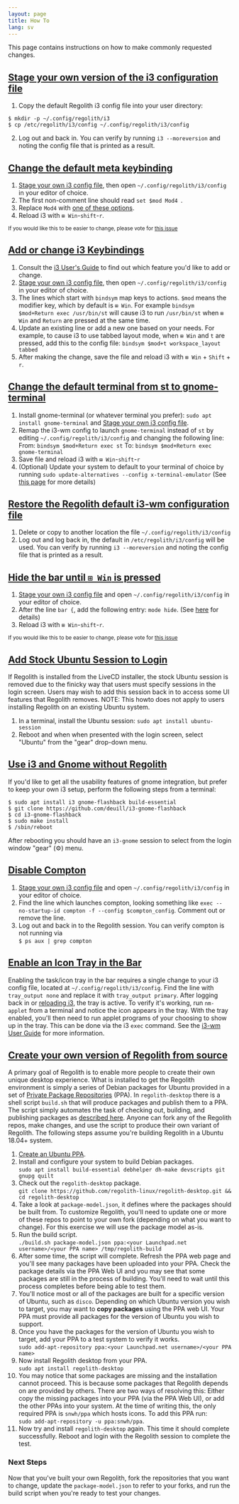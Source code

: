 ```yaml
---
layout: page
title: How To
lang: sv
---
```


This page contains instructions on how to make commonly requested changes.

## [Stage your own version of the i3 configuration file](#user-i3-config)
1. Copy the default Regolith i3 config file into your user directory:
```
$ mkdir -p ~/.config/regolith/i3
$ cp /etc/regolith/i3/config ~/.config/regolith/i3/config
```
2. Log out and back in. You can verify by running `i3 --moreversion` and noting the config file that is printed as a result.

## [Change the default meta keybinding](#key-binding)

1. [Stage your own i3 config file](#user-i3-config), then open `~/.config/regolith/i3/config` in your editor of choice.
2. The first non-comment line should read `set $mod Mod4
`.
3. Replace `Mod4` with [one of these options](https://i3wm.org/docs/userguide.html#keybindings).
4. Reload i3 with `⊞ Win`-`shift`-`r`.

<sub>If you would like this to be easier to change, please vote for [this issue](https://github.com/regolith-linux/regolith-desktop/issues/16)</sub>

## [Add or change i3 Keybindings](#change-keybinging)
1. Consult the [i3 User's Guide](https://i3wm.org/docs/userguide.html) to find out which feature you'd like to add or change.
2. [Stage your own i3 config file](#user-i3-config), then open `~/.config/regolith/i3/config` in your editor of choice.
3. The lines which start with `bindsym` map keys to actions.  `$mod` means the modifier key, which by default is `⊞ Win`.  For example `bindsym $mod+Return exec /usr/bin/st` will cause i3 to run `/usr/bin/st` when `⊞ Win` and `Return` are pressed at the same time.
4. Update an existing line or add a new one based on your needs.  For example, to cause i3 to use tabbed layout mode, when `⊞ Win` and `t` are pressed, add this to the config file: `bindsym $mod+t workspace_layout tabbed`
5. After making the change, save the file and reload i3 with `⊞ Win` + `Shift` + `r`.

## [Change the default terminal from st to gnome-terminal](#default-term)

1. Install gnome-terminal (or whatever terminal you prefer): `sudo apt install gnome-terminal` and [Stage your own i3 config file](#user-i3-config).
2. Remap the i3-wm config to launch `gnome-terminal` instead of `st` by editing `~/.config/regolith/i3/config` and changing the following line:
From: `bindsym $mod+Return exec st`
To: `bindsym $mod+Return exec gnome-terminal`
3. Save file and reload i3 with `⊞ Win`-`shift`-`r`
4. (Optional) Update your system to default to your terminal of choice by running `sudo update-alternatives --config x-terminal-emulator` (See [this page](https://askubuntu.com/questions/578293/is-it-possible-to-remove-the-default-terminal-and-replace-it-with-some-other-ter) for more details)

## [Restore the Regolith default i3-wm configuration file](#default-i3-config)
1. Delete or copy to another location the file `~/.config/regolith/i3/config`
2. Log out and log back in, the default in `/etc/regolith/i3/config` will be used.  You can verify by running `i3 --moreversion` and noting the config file that is printed as a result.

## [Hide the bar until `⊞ Win` is pressed](#hide-bar)

1. [Stage your own i3 config file](#user-i3-config) and open `~/.config/regolith/i3/config` in your editor of choice.
2. After the line `bar {`, add the following entry: `mode hide`. (See [here](https://i3wm.org/docs/userguide.html#_configuring_i3bar) for details)
3. Reload i3 with `⊞ Win`-`shift`-`r`.

<sub>If you would like this to be easier to change, please vote for [this issue](https://github.com/regolith-linux/regolith-desktop/issues/16)</sub>

## [Add Stock Ubuntu Session to Login](#stock-ubuntu)

If Regolith is installed from the LiveCD installer, the stock Ubuntu session is removed due to the finicky way that users must specify sessions in the login screen. Users may wish to add this session back in to access some UI features that Regolith removes.  NOTE: This howto does not apply to users installing Regolith on an existing Ubuntu system.

1. In a terminal, install the Ubuntu session: `sudo apt install ubuntu-session`
2. Reboot and when when presented with the login screen, select "Ubuntu" from the "gear" drop-down menu.

## [Use i3 and Gnome without Regolith](#i3-gnome-no-regolith)

If you'd like to get all the usability features of gnome integration, but prefer to keep your own i3 setup, perform the following steps from a terminal:
```
$ sudo apt install i3 gnome-flashback build-essential 
$ git clone https://github.com/deuill/i3-gnome-flashback
$ cd i3-gnome-flashback
$ sudo make install
$ /sbin/reboot
```

After rebooting you should have an `i3-gnome` session to select from the login window "gear" (⚙️) menu.

## [Disable Compton](#disable-compton)

1. [Stage your own i3 config file](#user-i3-config) and open `~/.config/regolith/i3/config` in your editor of choice.
2. Find the line which launches compton, looking something like `exec --no-startup-id compton -f --config $compton_config`.  Comment out or remove the line.
3. Log out and back in to the Regolith session.  You can verify compton is not running via <br/> `$ ps aux | grep compton`

## [Enable an Icon Tray in the Bar](#i3-tray)
Enabling the task/icon tray in the bar requires a single change to your i3 config file, located at `~/.config/regolith/i3/config`.  Find the line with `tray_output none` and replace it with `tray_output primary`.  After logging back in or [reloading i3](https://regolith-linux.org/keybindings.html), the tray is active.  To verify it's working, run `nm-applet` from a terminal and notice the icon appears in the tray.  With the tray enabled, you'll then need to run applet programs of your choosing to show up in the tray.  This can be done via the i3 `exec` command.  See the [i3-wm User Guide](https://i3wm.org/docs/userguide.html#_tray_output) for more information.

## [Create your own version of Regolith from source](#create-regolith-fork)

A primary goal of Regolith is to enable more people to create their own unique desktop experience.  What is installed to get the Regolith environment is simply a series of Debian packages for Ubuntu provided in a set of [Private Package Repositories](https://help.launchpad.net/Packaging/PPA?action=show&redirect=PPA) (PPA).  In `regolith-desktop` there is a shell script `build.sh` that will produce packages and publish them to a PPA. The script simply automates the task of checking out, building, and publishing packages as [described here](http://packaging.ubuntu.com/html/packaging-new-software.html). Anyone can fork any of the Regolith repos, make changes, and use the script to produce their own variant of Regolith.  The following steps assume you're building Regolith in a Ubuntu 18.04+ system.

1. [Create an Ubuntu PPA](https://askubuntu.com/a/71516).
1. Install and configure your system to build Debian packages.<br/>`sudo apt install build-essential debhelper dh-make devscripts git gnupg quilt`
2. Check out the `regolith-desktop` package.<br/>`git clone https://github.com/regolith-linux/regolith-desktop.git && cd regolith-desktop`
3. Take a look at `package-model.json`, it defines where the packages should be built from. To customize Regolith, you'll need to update one or more of these repos to point to your own fork (depending on what you want to change).  For this exercise we will use the package model as-is.
4. Run the build script.<br/>`./build.sh package-model.json ppa:<your Launchpad.net username>/<your PPA name> /tmp/regolith-build`
5. After some time, the script will complete.  Refresh the PPA web page and you'll see many packages have been uploaded into your PPA. Check the package details via the PPA Web UI and you may see that some packages are still in the process of building.  You'll need to wait until this process completes before being able to test them.
6. You'll notice most or all of the packages are built for a specific version of Ubuntu, such as `disco`.  Depending on which Ubuntu version you wish to target, you may want to **copy packages** using the PPA web UI.  Your PPA must provide all packages for the version of Ubuntu you wish to support.
7. Once you have the packages for the version of Ubuntu you wish to target, add your PPA to a test system to verify it works.<br/>`sudo add-apt-repository ppa:<your Launchpad.net username>/<your PPA name>`
8. Now install Regolith desktop from your PPA.<br/>`sudo apt install regolith-desktop`
9. You may notice that some packages are missing and the installation cannot proceed.  This is because some packages that Regolith depends on are provided by others.  There are two ways of resolving this: Either copy the missing packages into your PPA (via the PPA Web UI), or add the other PPAs into your system.  At the time of writing this, the only required PPA is `snwh/ppa` which hosts icons.  To add this PPA run:<br/>`sudo add-apt-repository -u ppa:snwh/ppa`.  
9. Now try and install `regolith-desktop` again.  This time it should complete successfully.  Reboot and login with the Regolith session to complete the test.

### Next Steps

Now that you've built your own Regolith, fork the repositories that you want to change, update the `package-model.json` to refer to your forks, and run the build script when you're ready to test your changes.
